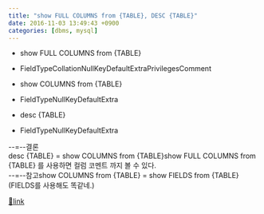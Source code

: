 ```yaml
---
title: "show FULL COLUMNS from {TABLE}, DESC {TABLE}"
date: 2016-11-03 13:49:43 +0900
categories: [dbms, mysql]
---
```


- show FULL COLUMNS from {TABLE}
- FieldTypeCollationNullKeyDefaultExtraPrivilegesComment

- show COLUMNS from {TABLE}
- FieldTypeNullKeyDefaultExtra

- desc {TABLE}
- FieldTypeNullKeyDefaultExtra


--=--결론   
desc {TABLE} = show COLUMNS from {TABLE}show FULL COLUMNS from {TABLE} 를 사용하면 컬럼 코멘트 까지 볼 수 있다.  
--=--참고show COLUMNS from {TABLE} = show FIELDS from {TABLE}(FIELDS를 사용해도 똑같네.)


[🔗link](http://www.mins01.com/mh/tech/read/1042)